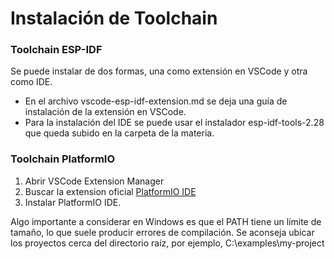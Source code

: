 # Instalación de Toolchain

### Toolchain ESP-IDF

Se puede instalar de dos formas, una como extensión en VSCode y otra como IDE. 
- En el archivo vscode-esp-idf-extension.md se deja una guía de instalación de la extensión en VSCode.
- Para la instalación del IDE se puede usar el instalador esp-idf-tools-2.28 que queda subido en la carpeta de la materia.

### Toolchain PlatformIO

1. Abrir VSCode Extension Manager
2. Buscar la extension oficial [PlatformIO IDE](https://marketplace.visualstudio.com/items?itemName=platformio.platformio-ide) 
3. Instalar PlatformIO IDE.

Algo importante a considerar en Windows es que el PATH tiene un límite de tamaño, lo que suele producir errores de compilación. Se aconseja ubicar los proyectos cerca del directorio raíz, por ejemplo, C:\examples\my-project